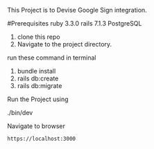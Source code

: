 This Project is to Devise Google Sign integration.

#Prerequisites
ruby 3.3.0
rails 7.1.3
PostgreSQL

1. clone this repo
2. Navigate to the project directory.

run these command in terminal

1. bundle install 
2. rails db:create
3. rails db:migrate

Run the Project using

./bin/dev

Navigate to browser

`https://localhost:3000`
